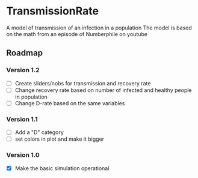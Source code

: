 # TransmissionRate
A model of transmission of an infection in a population
The model is based on the math from an episode of Numberphile on youtube

## Roadmap

### Version 1.2
- [ ] Create sliders/nobs for transmission and recovery rate
- [ ] Change recovery rate based on number of infected and healthy people in population
- [ ] Change D-rate based on the same variables

### Version 1.1
- [ ] Add a "D" category
- [ ] set colors in plot and make it bigger

### Version 1.0
- [x] Make the basic simulation operational
